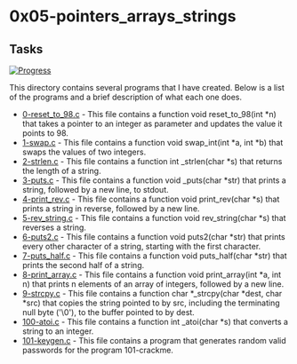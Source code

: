 # 0x05-pointers_arrays_strings

## Tasks

[![Progress](https://img.shields.io/badge/Progress-12%2F12-blue.svg)](https://shields.io/)

This directory contains several programs that I have created. Below is a list of the programs and a brief description of what each one does.

- [0-reset_to_98.c](0-reset_to_98.c) - This file contains a function void reset_to_98(int \*n) that takes a pointer to an integer as parameter and updates the value it points to 98.
- [1-swap.c](1-swap.c) - This file contains a function void swap_int(int *a, int *b) that swaps the values of two integers.
- [2-strlen.c](2-strlen.c) - This file contains a function int \_strlen(char \*s) that returns the length of a string.
- [3-puts.c](3-puts.c) - This file contains a function void \_puts(char \*str) that prints a string, followed by a new line, to stdout.
- [4-print_rev.c](4-print_rev.c) - This file contains a function void print_rev(char \*s) that prints a string in reverse, followed by a new line.
- [5-rev_string.c](5-rev_string.c) - This file contains a function void rev_string(char \*s) that reverses a string.
- [6-puts2.c](6-puts2.c) - This file contains a function void puts2(char \*str) that prints every other character of a string, starting with the first character.
- [7-puts_half.c](7-puts_half.c) - This file contains a function void puts_half(char \*str) that prints the second half of a string.
- [8-print_array.c](8-print_array.c) - This file contains a function void print_array(int \*a, int n) that prints n elements of an array of integers, followed by a new line.
- [9-strcpy.c](9-strcpy.c) - This file contains a function char *\_strcpy(char *dest, char \*src) that copies the string pointed to by src, including the terminating null byte ('\0'), to the buffer pointed to by dest.
- [100-atoi.c](100-atoi.c) - This file contains a function int \_atoi(char \*s) that converts a string to an integer.
- [101-keygen.c](101-keygen.c) - This file contains a program that generates random valid passwords for the program 101-crackme.
